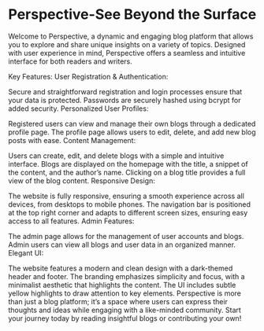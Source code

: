 # Perspective-See Beyond the Surface

Welcome to Perspective, a dynamic and engaging blog platform that allows you to explore and share unique insights on a variety of topics. Designed with user experience in mind, Perspective offers a seamless and intuitive interface for both readers and writers.

Key Features:
User Registration & Authentication:

Secure and straightforward registration and login processes ensure that your data is protected.
Passwords are securely hashed using bcrypt for added security.
Personalized User Profiles:

Registered users can view and manage their own blogs through a dedicated profile page.
The profile page allows users to edit, delete, and add new blog posts with ease.
Content Management:

Users can create, edit, and delete blogs with a simple and intuitive interface.
Blogs are displayed on the homepage with the title, a snippet of the content, and the author’s name.
Clicking on a blog title provides a full view of the blog content.
Responsive Design:

The website is fully responsive, ensuring a smooth experience across all devices, from desktops to mobile phones.
The navigation bar is positioned at the top right corner and adapts to different screen sizes, ensuring easy access to all features.
Admin Features:

The admin page allows for the management of user accounts and blogs.
Admin users can view all blogs and user data in an organized manner.
Elegant UI:

The website features a modern and clean design with a dark-themed header and footer.
The branding emphasizes simplicity and focus, with a minimalist aesthetic that highlights the content.
The UI includes subtle yellow highlights to draw attention to key elements.
Perspective is more than just a blog platform; it’s a space where users can express their thoughts and ideas while engaging with a like-minded community. Start your journey today by reading insightful blogs or contributing your own!
